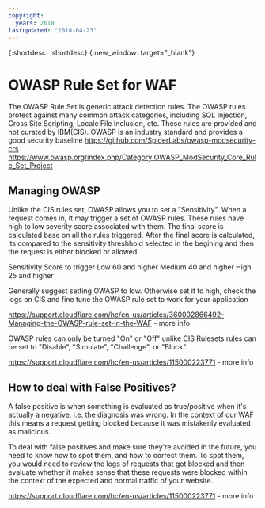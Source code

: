 ```yaml
---
copyright:
  years: 2018
lastupdated: "2018-04-23"
---
```


{:shortdesc: .shortdesc}
{:new_window: target="_blank"}

# OWASP Rule Set for WAF

The OWASP Rule Set is generic attack detection rules. The OWASP rules protect against many common attack categories, including SQL Injection, Cross Site Scripting, Locale File Inclusion, etc. These rules are provided and not curated by IBM(CIS). OWASP is an industry standard and provides a good security baseline
https://github.com/SpiderLabs/owasp-modsecurity-crs
https://www.owasp.org/index.php/Category:OWASP_ModSecurity_Core_Rule_Set_Project


## Managing OWASP
Unlike the CIS rules set, OWASP allows you to set a "Sensitivity". 
When a request comes in, It may trigger a set of OWASP rules. These rules have high to low severity score associated with them. The final score is calculated base on all the rules triggered. After the final score is calculated, its compared to the sensitivity threshhold selected in the begining and then the request is either blocked or allowed

Sensitivity	Score to trigger
Low	60 and higher
Medium	40 and higher
High	25 and higher

Generally suggest setting OWASP to low. Otherwise set it to high, check the logs on CIS and fine tune the OWASP rule set to work for your application

https://support.cloudflare.com/hc/en-us/articles/360002866492-Managing-the-OWASP-rule-set-in-the-WAF - more info

OWASP rules can only be turned "On" or "Off" unlike CIS Rulesets rules can be set to "Disable", "Simulate", "Challenge", or "Block".

https://support.cloudflare.com/hc/en-us/articles/115000223771 - more info

## How to deal with False Positives?

A false positive is when something is evaluated as true/positive when it's actually a negative, i.e. the diagnosis was wrong. In the context of our WAF this means a request getting blocked because it was mistakenly evaluated as malicious.

To deal with false positives and make sure they're avoided in the future, you need to know how to spot them, and how to correct them. To spot them, you would need to review the logs of requests that got blocked and then evaluate whether it makes sense that these requests were blocked within the context of the expected and normal traffic of your website.

https://support.cloudflare.com/hc/en-us/articles/115000223771 - more info




